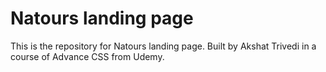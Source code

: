 # Natours landing page

This is the repository for Natours landing page. Built by Akshat Trivedi in a course of Advance CSS from Udemy.
